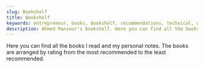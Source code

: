 ```yaml
---
slug: Bookshelf
title: Bookshelf
keywords: entrepreneur, books, bookshelf, recommendations, technical, non-technical, web development, psychology, philosophy, non-fiction, productivity, personal finance, personal growth, science, education, 
description: Ahmed Mansour's bookshelf. Here you can find all the books I read and my personal notes. The books are arranged by rating from the most recommended to the least recommended.  
---
```


Here you can find all the books I read and my personal notes. The books are arranged by rating from the most recommended to the least recommended.  